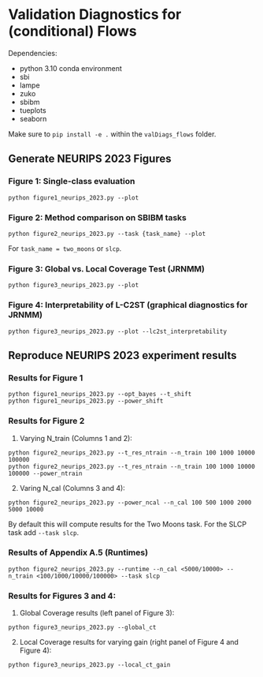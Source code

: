 # Validation Diagnostics for (conditional) Flows

Dependencies: 
- python 3.10 conda environment
- sbi
- lampe
- zuko
- sbibm
- tueplots
- seaborn

Make sure to `pip install -e .` within the `valDiags_flows` folder.

## Generate NEURIPS 2023 Figures

### Figure 1: Single-class evaluation
```
python figure1_neurips_2023.py --plot
```

### Figure 2: Method comparison on SBIBM tasks
```
python figure2_neurips_2023.py --task {task_name} --plot
```
For `task_name = two_moons` or `slcp`.

### Figure 3: Global vs. Local Coverage Test (JRNMM)
```
python figure3_neurips_2023.py --plot
```

### Figure 4: Interpretability of L-C2ST (graphical diagnostics for JRNMM)
```
python figure3_neurips_2023.py --plot --lc2st_interpretability
```

## Reproduce NEURIPS 2023 experiment results

### Results for Figure 1
```
python figure1_neurips_2023.py --opt_bayes --t_shift
python figure1_neurips_2023.py --power_shift
```
### Results for Figure 2
1. Varying N_train (Columns 1 and 2):
```
python figure2_neurips_2023.py --t_res_ntrain --n_train 100 1000 10000 100000
python figure2_neurips_2023.py --t_res_ntrain --n_train 100 1000 10000 100000 --power_ntrain
```
2. Varing N_cal (Columns 3 and 4):
```
python figure2_neurips_2023.py --power_ncal --n_cal 100 500 1000 2000 5000 10000
```
By default this will compute results for the Two Moons task. For the SLCP task add `--task slcp`.

### Results of Appendix A.5 (Runtimes)
```
python figure2_neurips_2023.py --runtime --n_cal <5000/10000> --n_train <100/1000/10000/100000> --task slcp
```

### Results for Figures 3 and 4:
1. Global Coverage results (left panel of Figure 3):
```
python figure3_neurips_2023.py --global_ct
```
2. Local Coverage results for varying gain (right panel of Figure 4 and Figure 4):
```
python figure3_neurips_2023.py --local_ct_gain
```


